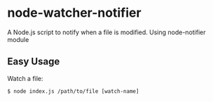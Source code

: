 # node-watcher-notifier

A Node.js script to notify when a file is modified. Using node-notifier module

## Easy Usage

Watch a file:

```
$ node index.js /path/to/file [watch-name]
```
